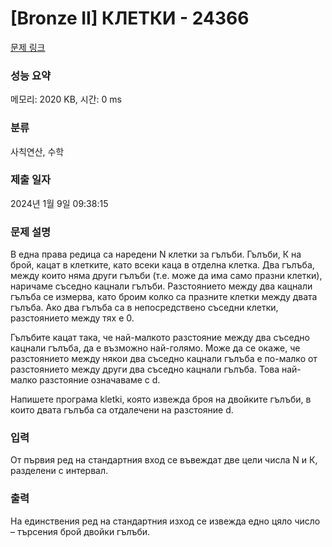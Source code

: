 # [Bronze II] КЛЕТКИ - 24366 

[문제 링크](https://www.acmicpc.net/problem/24366) 

### 성능 요약

메모리: 2020 KB, 시간: 0 ms

### 분류

사칙연산, 수학

### 제출 일자

2024년 1월 9일 09:38:15

### 문제 설명

<p>В една права редица са наредени N клетки за гълъби. Гълъби, К на брой, кацат в клетките, като всеки каца в отделна клетка. Два гълъба, между които няма други гълъби (т.е. може да има само празни клетки), наричаме съседно кацнали гълъби. Разстоянието между два кацнали гълъба се измерва, като броим колко са празните клетки между двата гълъба. Ако два гълъба са в непосредствено съседни клетки, разстоянието между тях е 0.</p>

<p>Гълъбите кацат така, че най-малкото разстояние между два съседно кацнали гълъба, да е възможно най-голямо. Може да се окаже, че разстоянието между някои два съседно кацнали гълъба е по-малко от разстоянието между други два съседно кацнали гълъба. Това най-малко разстояние означаваме с d.</p>

<p>Напишете програма kletki, която извежда броя на двойките гълъби, в които двата гълъба са отдалечени на разстояние d.</p>

### 입력 

 <p>От първия ред на стандартния вход се въвеждат две цели числа N и К, разделени с интервал.</p>

### 출력 

 <p>На единствения ред на стандартния изход се извежда едно цяло число – търсения брой двойки гълъби.</p>

